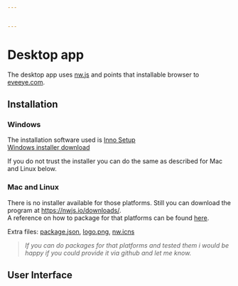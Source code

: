 ```yaml
---


---
```


<h1 id="desktop-app">Desktop app</h1>
<p>The desktop app uses <a href="https://nwjs.io/">nw.js</a> and points that installable browser to <a href="http://eveeye.com">eveeye.com</a>.</p>
<h2 id="installation">Installation</h2>
<h3 id="windows">Windows</h3>
<p>The installation software used is <a href="https://www.jrsoftware.org/isinfo.php">Inno Setup</a><br>
<a href="https://www.dropbox.com/s/feo1z1055a7jmpd/Eveeye_v001.exe?dl=0">Windows installer download</a></p>
<p>If you do not trust the installer you can do the same as described for Mac and Linux below.</p>
<h3 id="mac-and-linux">Mac and Linux</h3>
<p>There is no installer available for those platforms. Still you can download the program at <a href="https://nwjs.io/downloads/">https://nwjs.io/downloads/</a>.<br>
A reference on how to package for that platforms can be found <a href="http://docs.nwjs.io/en/latest/For%20Users/Package%20and%20Distribute/#platform-specific-steps">here</a>.</p>
<p>Extra files: <a href="https://www.dropbox.com/s/83yjmh3ktzatuny/package.json?dl=0">package.json</a>, <a href="https://www.dropbox.com/s/b9adylfp2x1fmw6/logo.png?dl=0">logo.png</a>, <a href="https://www.dropbox.com/s/0u6pfn6qkm33u5t/nw.icns?dl=0">nw.icns</a></p>
<blockquote>
<p><em>If you can do packages for that platforms and tested them i would be happy if you could provide it via github and let me know.</em></p>
</blockquote>
<h2 id="user-interface">User Interface</h2>

